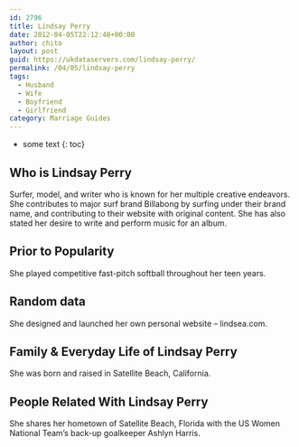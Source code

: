 ```yaml
---
id: 2796
title: Lindsay Perry
date: 2012-04-05T22:12:48+00:00
author: chito
layout: post
guid: https://ukdataservers.com/lindsay-perry/
permalink: /04/05/lindsay-perry
tags:
  - Husband
  - Wife
  - Boyfriend
  - Girlfriend
category: Marriage Guides
---
```


* some text
{: toc}
          
          
## Who is  Lindsay Perry
                  
                  
                  
Surfer, model, and writer who is known for her multiple creative endeavors. She contributes to major surf brand Billabong by surfing under their brand name, and contributing to their website with original content. She has also stated her desire to write and perform music for an album.
                  
                
                
                
## Prior to Popularity 
                  
                  
                  
She played competitive fast-pitch softball throughout her teen years.
                  
                
                
                
## Random data 
                  
                  
                  
She designed and launched her own personal website &#8211; lindsea.com.
                  
                
                
                
## Family & Everyday Life of Lindsay Perry
                  
                  
                  
She was born and raised in Satellite Beach, California.
                  
                
                
                
## People Related With  Lindsay Perry
                  
                  
                  
She shares her hometown of Satellite Beach, Florida with the US Women National Team&#8217;s back-up goalkeeper Ashlyn Harris.
                  
                
              
            
          
          
          
    
    
  
